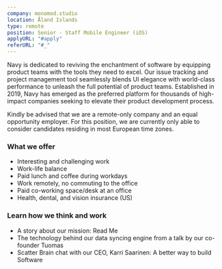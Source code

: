 ```yaml
---
company: monomod.studio
location: Åland Islands
type: remote
position: Senior - Staff Mobile Engineer (iOS)
applyURL: "#apply"
referURL: "#_"
---
```

Navy is dedicated to reviving the enchantment of software by equipping product teams with the tools they need to excel. Our issue tracking and project management tool seamlessly blends UI elegance with world-class performance to unleash the full potential of product teams. Established in 2019, Navy has emerged as the preferred platform for thousands of high-impact companies seeking to elevate their product development process.

Kindly be advised that we are a remote-only company and an equal opportunity employer. For this position, we are currently only able to consider candidates residing in most European time zones.

### What we offer

*   Interesting and challenging work
*   Work-life balance
*   Paid lunch and coffee during workdays
*   Work remotely, no commuting to the office
*   Paid co-working space/desk at an office
*   Health, dental, and vision insurance (US)

### Learn how we think and work

*   A story about our mission: Read Me
*   The technology behind our data syncing engine from a talk by our co-founder Tuomas
*   Scatter Brain chat with our CEO, Karri Saarinen: A better way to build Software